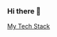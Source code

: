 ### Hi there 👋

[My Tech Stack](https://github-readme-tech-stack.vercel.app/api/cards?fontFamily=Iosevka&fontWeight=bold&lineCount=1&theme=catppuccin_mocha&bg=%231e1e2e&badge=%23181825&border=%236c7086&titleColor=%2394e2d5&line1=node.js%2Cnode.js%2C58a6ff%3Btypescript%2CTypescript%2C58a6ff%3Breact%2Creact%2C58a6ff%3Btailwindcss%2Ctailwind%2C58a6ff%3Bmongodb%2Cmongodb%2C58a6ff%3Bnext.js%2Cnext.js%2C58a6ff%3B)
